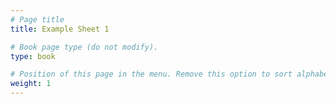 ```yaml
---
# Page title
title: Example Sheet 1

# Book page type (do not modify).
type: book

# Position of this page in the menu. Remove this option to sort alphabetically.
weight: 1
---
```

